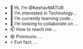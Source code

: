 - 👋 Hi, I’m @KeshavMATUR
- 👀 I’m interested in Technology...
- 🌱 I’m currently learning code...
- 💞️ I’m looking to collaborate on ...
- 📫 How to reach me ...
- 😄 Pronouns: ...
- ⚡ Fun fact: ...

<!---
KeshavMATUR/KeshavMATUR is a ✨ special ✨ repository because its `README.md` (this file) appears on your GitHub profile.
You can click the Preview link to take a look at your changes.
--->
